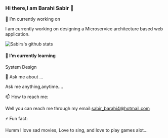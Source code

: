 ### Hi there,I am Barahi Sabir  👋



 🔭 I’m currently working on 

I am currently working on designing a Microservice architecture based web application.

![Sabirs's github stats](https://github-readme-stats.vercel.app/api?username=sabi1125)


#### 🌱 I’m currently learning

System Design

💬 Ask me about ...

Ask me anything,anytime....

📫 How to reach me: 

Well you can reach me through my email:[sabir_barahi4@hotmail.com](sabir_barahi4@hotmail.com)

⚡ Fun fact: 

Humm I love sad movies, Love to sing, and love to play games alot...




